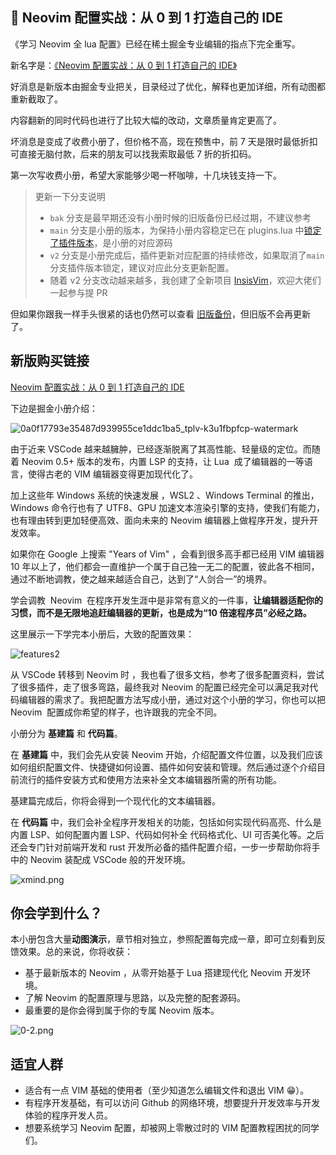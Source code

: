 ## 📜 Neovim 配置实战：从 0 到 1 打造自己的 IDE

《学习 Neovim 全 lua 配置》已经在稀土掘金专业编辑的指点下完全重写。

新名字是：[《Neovim 配置实战：从 0 到 1 打造自己的 IDE》](https://juejin.cn/book/7051157342770954277)

好消息是新版本由掘金专业把关，目录经过了优化，解释也更加详细，所有动图都重新截取了。

内容翻新的同时代码也进行了比较大幅的改动，文章质量肯定更高了。

坏消息是变成了收费小册了，但价格不高，现在预售中，前 7 天是限时最低折扣可直接无脑付款，后来的朋友可以找我索取最低 7 折的折扣码。

第一次写收费小册，希望大家能够少喝一杯咖啡，十几块钱支持一下。 

>更新一下分支说明
>- `bak` 分支是最早期还没有小册时候的旧版备份已经过期，不建议参考
>- `main` 分支是小册的版本，为保持小册内容稳定已在 plugins.lua 中[锁定了插件版本](https://github.com/nshen/learn-neovim-lua/blob/7af70083eaf469fccb2ad601eaeabac150d080e5/lua/plugins.lua#L151-L154)，是小册的对应源码
>- `v2` 分支是小册完成后，插件更新对应配置的持续修改，如果取消了`main`分支插件版本锁定，建议对应此分支更新配置。
>- 随着 v2 分支改动越来越多，我创建了全新项目 [InsisVim](https://github.com/nshen/InsisVim)，欢迎大佬们一起参与提 PR 

但如果你跟我一样手头很紧的话也仍然可以查看 [旧版备份](https://github.com/nshen/learn-neovim-lua/tree/bak)，但旧版不会再更新了。

## 新版购买链接

[Neovim 配置实战：从 0 到 1 打造自己的 IDE](https://juejin.cn/book/7051157342770954277)

下边是掘金小册介绍：

![0a0f17793e35487d939955ce1ddc1ba5_tplv-k3u1fbpfcp-watermark](https://user-images.githubusercontent.com/181506/158575190-4cc79ee3-1485-45d6-a82c-6449242cbfc7.jpg)


由于近来 VSCode 越来越臃肿，已经逐渐脱离了其高性能、轻量级的定位。而随着 Neovim 0.5+ 版本的发布，内置 LSP 的支持，让 Lua  成了编辑器的一等语言，使得古老的 VIM 编辑器变得更加现代化了。

加上这些年 Windows 系统的快速发展 ，WSL2 、Windows Terminal 的推出，Windows 命令行也有了 UTF8、GPU 加速文本渲染引擎的支持，使我们有能力，也有理由转到更加轻便高效、面向未来的 Neovim 编辑器上做程序开发，提升开发效率。

如果你在 Google 上搜索 "Years of Vim" ，会看到很多高手都已经用 VIM 编辑器 10 年以上了，他们都会一直维护一个属于自己独一无二的配置，彼此各不相同，通过不断地调教，使之越来越适合自己，达到了“人剑合一”的境界。

学会调教  Neovim  在程序开发生涯中是非常有意义的一件事，**让编辑器适配你的习惯，而不是无限地追赶编辑器的更新，也是成为“10 倍速程序员”必经之路。**

这里展示一下学完本小册后，大致的配置效果：

![features2](https://user-images.githubusercontent.com/181506/158575466-2d3be027-a4a3-482f-b884-02b20f66fba3.gif)

从 VSCode 转移到 Neovim 时 ，我也看了很多文档，参考了很多配置资料，尝试了很多插件，走了很多弯路，最终我对 Neovim 的配置已经完全可以满足我对代码编辑器的需求了。我把配置方法写成小册，通过对这个小册的学习，你也可以把 Neovim  配置成你希望的样子，也许跟我的完全不同。

小册分为 **基建篇** 和 **代码篇**。

在 **基建篇** 中，我们会先从安装 Neovim 开始，介绍配置文件位置，以及我们应该如何组织配置文件、快捷键如何设置、插件如何安装和管理。然后通过逐个介绍目前流行的插件安装方式和使用方法来补全文本编辑器所需的所有功能。

基建篇完成后，你将会得到一个现代化的文本编辑器。

在 **代码篇** 中，我们会补全程序开发相关的功能，包括如何实现代码高亮、什么是内置 LSP、如何配置内置 LSP、代码如何补全
代码格式化、UI 可否美化等。之后还会专门针对前端开发和 rust 开发所必备的插件配置介绍，一步一步帮助你将手中的 Neovim 装配成 VSCode 般的开发环境。

![xmind.png](https://p3-juejin.byteimg.com/tos-cn-i-k3u1fbpfcp/0540cdcdd8314d198eb79cead70442c7~tplv-k3u1fbpfcp-watermark.image?)

## 你会学到什么？

本小册包含大量**动图演示**，章节相对独立，参照配置每完成一章，即可立刻看到反馈效果。总的来说，你将收获：

- 基于最新版本的 Neovim ，从零开始基于 Lua 搭建现代化 Neovim 开发环境。
- 了解 Neovim 的配置原理与思路，以及完整的配套源码。
- 最重要的是你会得到属于你的专属 Neovim 版本。

![0-2.png](https://p9-juejin.byteimg.com/tos-cn-i-k3u1fbpfcp/645c93365927495aa51f7951b5437d8c~tplv-k3u1fbpfcp-watermark.image?)

## 适宜人群

- 适合有一点 VIM 基础的使用者（至少知道怎么编辑文件和退出 VIM 😁）。
- 有程序开发基础，有可以访问 Github 的网络环境，想要提升开发效率与开发体验的程序开发人员。
- 想要系统学习 Neovim 配置，却被网上零散过时的 VIM 配置教程困扰的同学们。
